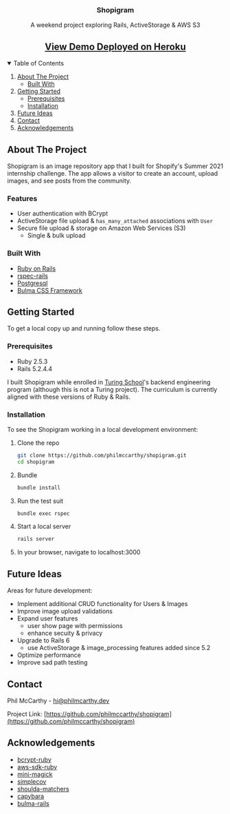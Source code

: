 <!-- PROJECT HEAD -->
<br />
<p align="center">
  <h3 align="center">Shopigram</h3>

  <p align="center">
    A weekend project exploring Rails, ActiveStorage & AWS S3
    <br />
    <h2 align="center">
      <a href="https://shopigram-app.herokuapp.com/">View Demo Deployed on Heroku</a>
    </h2>
  </p>
</p>

<!-- TABLE OF CONTENTS -->
<details open="open">
  <summary>Table of Contents</summary>
  <ol>
    <li>
      <a href="#about-the-project">About The Project</a>
      <ul>
        <li><a href="#built-with">Built With</a></li>
      </ul>
    </li>
    <li>
      <a href="#getting-started">Getting Started</a>
      <ul>
        <li><a href="#prerequisites">Prerequisites</a></li>
        <li><a href="#installation">Installation</a></li>
      </ul>
    </li>
    <li><a href="#future-ideas">Future Ideas</a></li>
    <li><a href="#contact">Contact</a></li>
    <li><a href="#acknowledgements">Acknowledgements</a></li>
  </ol>
</details>



<!-- ABOUT THE PROJECT -->
## About The Project

Shopigram is an image repository app that I built for Shopify's Summer 2021 internship challenge. The app allows a visitor to create an account, upload images, and see posts from the community.

### Features

* User authentication with BCrypt
* ActiveStorage file upload & `has_many_attached` associations with `User`
* Secure file upload & storage on Amazon Web Services (S3)
  * Single & bulk upload

### Built With

* [Ruby on Rails](https://rubyonrails.org/)
* [rspec-rails](https://github.com/rspec/rspec-rails)
* [Postgresql](https://www.postgresql.org/)
* [Bulma CSS Framework](https://bulma.io/)

<!-- GETTING STARTED -->
## Getting Started
To get a local copy up and running follow these steps.

### Prerequisites
* Ruby 2.5.3
* Rails 5.2.4.4

I built Shopigram while enrolled in [Turing School](https://turing.io/)'s backend engineering program (although this is not a Turing project). The curriculum is currently aligned with these versions of Ruby & Rails.

### Installation

To see the Shopigram working in a local development environment:

1. Clone the repo
   ```sh
   git clone https://github.com/philmccarthy/shopigram.git
   cd shopigram
   ```
2. Bundle
   ```sh
   bundle install
   ```
3. Run the test suit
    ```sh
    bundle exec rspec
    ```
4. Start a local server
   ```sh
   rails server
   ```
5. In your browser, navigate to localhost:3000

<!-- ROADMAP -->
## Future Ideas
Areas for future development:

* Implement additional CRUD functionality for Users & Images
* Improve image upload validations
* Expand user features
  * user show page with permissions
  * enhance secuity & privacy
* Upgrade to Rails 6
  * use ActiveStorage & image_processing features added since 5.2
* Optimize performance
* Improve sad path testing

<!-- CONTACT -->
## Contact

Phil McCarthy - [hi@philmcarthy.dev](mailto:hi@philmccarthy.dev)

Project Link: [https://github.com/philmccarthy/shopigram](https://github.com/philmccarthy/shopigram)



<!-- ACKNOWLEDGEMENTS -->
## Acknowledgements
* [bcrypt-ruby](https://github.com/codahale/bcrypt-ruby)
* [aws-sdk-ruby](https://github.com/aws/aws-sdk-ruby)
* [mini-magick](https://github.com/minimagick/minimagick)
* [simplecov](https://github.com/simplecov-ruby/simplecov)
* [shoulda-matchers](https://github.com/thoughtbot/shoulda-matchers)
* [capybara](https://github.com/teamcapybara/capybara)
* [bulma-rails](https://github.com/joshuajansen/bulma-rails)
